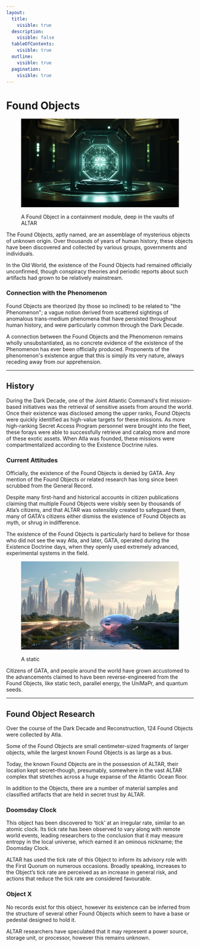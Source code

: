 ```yaml
---
layout:
  title:
    visible: true
  description:
    visible: false
  tableOfContents:
    visible: true
  outline:
    visible: true
  pagination:
    visible: true
---
```


# Found Objects

<figure><img src="../../../.gitbook/assets/foundobjects.png" alt="" width="563"><figcaption><p>A Found Object in a containment module, deep in the vaults of ALTAR</p></figcaption></figure>

The Found Objects, aptly named, are an assemblage of mysterious objects of unknown origin. Over thousands of years of human history, these objects have been discovered and collected by various groups, governments and individuals.

In the Old World, the existence of the Found Objects had remained officially unconfirmed, though conspiracy theories and periodic reports about such artifacts had grown to be relatively mainstream.

### Connection with the Phenomenon

Found Objects are theorized (by those so inclined) to be related to "the Phenomenon"; a vague notion derived from scattered sightings of anomalous trans-medium phenomena that have persisted throughout human history, and were particularly common through the Dark Decade.&#x20;

A connection between the Found Objects and the Phenomenon remains wholly unsubstantiated, as no concrete evidence of the existence of the Phenomenon has ever been officially produced. Proponents of the phenomenon's existence argue that this is simply its very nature, always receding away from our apprehension.

***

## History

During the Dark Decade, one of the Joint Atlantic Command's first mission-based initiatives was the retrieval of sensitive assets from around the world. Once their existence was disclosed among the upper ranks, Found Objects were quickly identified as high-value targets for these missions. As more high-ranking Secret Access Program personnel were brought into the fleet, these forays were able to successfully retrieve and catalog more and more of these exotic assets. When Atla was founded, these missions were compartmentalized according to the Existence Doctrine rules.

### Current Attitudes

Officially, the existence of the Found Objects is denied by GATA. Any mention of the Found Objects or related research has long since been scrubbed from the General Record.

Despite many first-hand and historical accounts in citizen publications claiming that multiple Found Objects were visibly seen by thousands of Atla’s citizens, and that ALTAR was ostensibly created to safeguard them, many of GATA's citizens either dismiss the existence of Found Objects as myth, or shrug in indifference.

The existence of the Found Objects is particularly hard to believe for those who did not see the way Atla, and later, GATA, operated during the Existence Doctrine days, when they openly used extremely advanced, experimental systems in the field.

<figure><img src="../../../.gitbook/assets/nomoney420_future_city_skyline_with_hover_transports_flying_in__2003b126-4c7a-4d7d-85ce-2accd550e2b5.png" alt="" width="563"><figcaption><p>A static </p></figcaption></figure>

Citizens of GATA, and people around the world have grown accustomed to the advancements claimed to have been reverse-engineered from the Found Objects, like static tech, parallel energy, the UniMaPr, and quantum seeds.

***

## **Found Object Research**

Over the course of the Dark Decade and Reconstruction, 124 Found Objects were collected by Atla.

Some of the Found Objects are small centimeter-sized fragments of larger objects, while the largest known Found Objects is as large as a bus.

Today, the known Found Objects are in the possession of ALTAR, their location kept secret–though, presumably, somewhere in the vast ALTAR complex that stretches across a huge expanse of the Atlantic Ocean floor.

In addition to the Objects, there are a number of material samples and classified artifacts that are held in secret trust by ALTAR.

### **Doomsday Clock**

This object has been discovered to ‘tick’ at an irregular rate, similar to an atomic clock. Its tick rate has been observed to vary along with remote world events, leading researchers to the conclusion that it may measure entropy in the local universe, which earned it an ominous nickname; the Doomsday Clock.

ALTAR has used the tick rate of this Object to inform its advisory role with the First Quorum on numerous occasions. Broadly speaking, increases to the Object’s tick rate are perceived as an increase in general risk, and actions that reduce the tick rate are considered favourable.

### **Object X**

No records exist for this object, however its existence can be inferred from the structure of several other Found Objects which seem to have a base or pedestal designed to hold it.

ALTAR researchers have speculated that it may represent a power source, storage unit, or processor, however this remains unknown.
